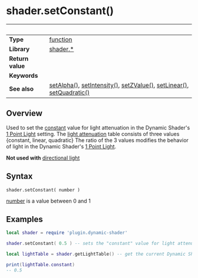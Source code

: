 # shader.setConstant()

|                      | &nbsp; 
| -------------------- | ---------------------------------------------------------------
| __Type__             | [function](http://docs.coronalabs.com/api/type/Function.html)
| __Library__          | [shader.*](README.md)
| __Return value__     | 
| __Keywords__         | 
| __See also__         | [setAlpha()](setAlpha.markdown), [setIntensity()](setIntensity.markdown), [setZValue()](setZValue.markdown), [setLinear()](setLinear.markdown), [setQuadratic()](setQuadratic.markdown)


## Overview

Used to set the [constant](https://developer.valvesoftware.com/wiki/Constant-Linear-Quadratic_Falloff#Constant_Attenuation) value for light attenuation in the Dynamic Shader's [1 Point Light](https://docs.coronalabs.com/guide/graphics/effects.html#composite.normalmapwith1pointlight) setting.
The [light attenuation](https://developer.valvesoftware.com/wiki/Constant-Linear-Quadratic_Falloff) table consists of three values {constant, linear, quadratic}
The ratio of the 3 values modifies the behavior of light in the Dynamic Shader's [1 Point Light](https://docs.coronalabs.com/guide/graphics/effects.html#composite.normalmapwith1pointlight).

__Not used with__  [directional light](https://docs.coronalabs.com/guide/graphics/effects.html#composite.normalmapwith1dirlight)


## Syntax

	shader.setConstant( number )

[number](https://docs.coronalabs.com/api/type/Number.html) is a value between 0 and 1

## Examples

``````lua
local shader = require 'plugin.dynamic-shader'

shader.setConstant( 0.5 ) -- sets the "constant" value for light attenuation in the Dynamic Shader's 1 Point Light setting

local lightTable = shader.getLightTable() -- get the current Dynamic Shader values

print(lightTable.constant)
-- 0.5


``````
